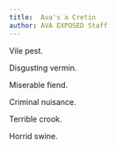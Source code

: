 ```yaml
---
title:	Ava's a Cretin
author:	AVA EXPOSED Staff
---
```

Vile pest.

Disgusting vermin.

Miserable fiend.

Criminal nuisance.

Terrible crook.

Horrid swine.
